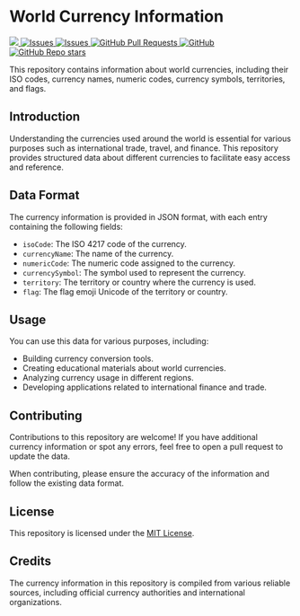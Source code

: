 # World Currency Information

<a href="https://pub.dev/packages/currency_dart">
   <img src="https://img.shields.io/pub/v/currency_dart?label=pub.dev&labelColor=333940&logo=dart">
</a>
<a href="https://github.com/ali-you/info-json/issues">
   <img alt="Issues" src="https://img.shields.io/github/issues/ali-you/info-json?color=0088ff" />
</a>
<a href="https://github.com/ali-you/info-json/issues?q=is%3Aclosed">
   <img alt="Issues" src="https://img.shields.io/github/issues-closed/ali-you/info-json?color=0088ff" />
</a>
<!-- <a href="https://github.com/ali-you/ambient-light-plugin/pulls">
   <img alt="GitHub pull requests" src="https://img.shields.io/github/issues-pr/ali-you/ambient-light-plugin?color=0088ff" />
</a> -->
<a href="https://github.com/ali-you/info-json/pulls">
   <img alt="GitHub Pull Requests" src="https://badgen.net/github/prs/ali-you/info-json" />
</a>
<a href="https://github.com/ali-you/info-json/blob/main/currency_dart/LICENSE" rel="ugc">
   <img src="https://img.shields.io/github/license/ali-you/info-json?color=#007A88&amp;labelColor=333940;" alt="GitHub">
</a>
<a href="https://github.com/ali-you/info-json">
   <img alt="GitHub Repo stars" src="https://img.shields.io/github/stars/ali-you/ambient-light-plugin">
</a>

This repository contains information about world currencies, including their ISO codes, currency names, numeric codes, currency symbols, territories, and flags.

## Introduction

Understanding the currencies used around the world is essential for various purposes such as international trade, travel, and finance. This repository provides structured data about different currencies to facilitate easy access and reference.

## Data Format

The currency information is provided in JSON format, with each entry containing the following fields:

- `isoCode`: The ISO 4217 code of the currency.
- `currencyName`: The name of the currency.
- `numericCode`: The numeric code assigned to the currency.
- `currencySymbol`: The symbol used to represent the currency.
- `territory`: The territory or country where the currency is used.
- `flag`: The flag emoji Unicode of the territory or country.

## Usage

You can use this data for various purposes, including:

- Building currency conversion tools.
- Creating educational materials about world currencies.
- Analyzing currency usage in different regions.
- Developing applications related to international finance and trade.

## Contributing

Contributions to this repository are welcome! If you have additional currency information or spot any errors, feel free to open a pull request to update the data.

When contributing, please ensure the accuracy of the information and follow the existing data format.

## License

This repository is licensed under the [MIT License](LICENSE).

## Credits

The currency information in this repository is compiled from various reliable sources, including official currency authorities and international organizations.
